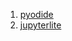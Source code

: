  1. [pyodide](https://github.com/pyodide/pyodide)
 2. [jupyterlite](https://github.com/jupyterlite/jupyterlite)
